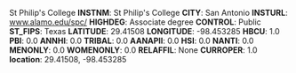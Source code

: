 
St Philip's College
**INSTNM**: St Philip's College 
**CITY**: San Antonio 
**INSTURL**: www.alamo.edu/spc/ 
**HIGHDEG**: Associate degree 
**CONTROL**: Public 
**ST_FIPS**: Texas 
**LATITUDE**: 29.41508 
**LONGITUDE**: -98.453285 
**HBCU**: 1.0 
**PBI**: 0.0 
**ANNHI**: 0.0 
**TRIBAL**: 0.0 
**AANAPII**: 0.0 
**HSI**: 0.0 
**NANTI**: 0.0 
**MENONLY**: 0.0 
**WOMENONLY**: 0.0 
**RELAFFIL**: None 
**CURROPER**: 1.0 
**location**: 29.41508, -98.453285 